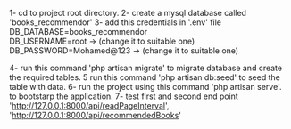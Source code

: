1- cd to project root directory.
2- create a mysql database called 'books_recommendor'
3- add this credentials in '.env' file
DB_DATABASE=books_recommendor  
DB_USERNAME=root -> (change it to suitable one)
DB_PASSWORD=Mohamed@123 -> (change it to suitable one)

4- run this command 'php artisan migrate' to migrate database and create the required tables.
5 run this command 'php artisan db:seed' to seed the table with data.
6- run the project using this command 'php artisan serve'. to bootstarp the application.
7- test first and second end point
'http://127.0.0.1:8000/api/readPageInterval',
'http://127.0.0.1:8000/api/recommendedBooks'

